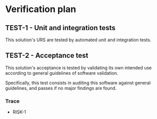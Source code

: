 # Verification plan
## TEST-1 - Unit and integration tests

This solution's URS are tested by automated unit and integration tests.

## TEST-2 - Acceptance test

This solution's acceptance is tested by validating its own intended
use according to general guidelines of software validation.

Specifically, this test consists in auditing this software against general
guidelines, and passes if no major findings are found.

### Trace

* RISK-1
